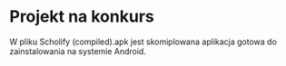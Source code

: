 # Projekt na konkurs
W pliku Scholify (compiled).apk jest skomiplowana aplikacja gotowa do zainstalowania na systemie Android.
